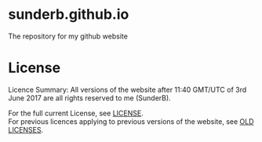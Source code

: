 # sunderb.github.io
The repository for my github website
# License
Licence Summary:
All versions of the website after 11:40 GMT/UTC of 3rd June 2017 are all rights reserved to me (SunderB).

For the full current License, see [LICENSE](LICENSE). <br />
For previous licences applying to previous versions of the website, see [OLD LICENSES](OLD%20LICENSES).
